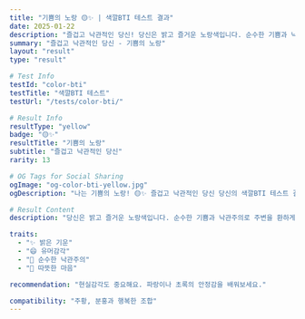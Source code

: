 ```yaml
---
title: "기쁨의 노랑 🟡✨ | 색깔BTI 테스트 결과"
date: 2025-01-22
description: "즐겁고 낙관적인 당신! 당신은 밝고 즐거운 노랑색입니다. 순수한 기쁨과 낙관주의로 주변을 환하게 만들며, 재치 있고 유머러스합니다. 언제나 긍정적이고 희망적이에요...."
summary: "즐겁고 낙관적인 당신 - 기쁨의 노랑"
layout: "result"
type: "result"

# Test Info
testId: "color-bti"
testTitle: "색깔BTI 테스트"
testUrl: "/tests/color-bti/"

# Result Info
resultType: "yellow"
badge: "🟡✨"
resultTitle: "기쁨의 노랑"
subtitle: "즐겁고 낙관적인 당신"
rarity: 13

# OG Tags for Social Sharing
ogImage: "og-color-bti-yellow.jpg"
ogDescription: "나는 기쁨의 노랑! 🟡✨ 즐겁고 낙관적인 당신 당신의 색깔BTI 테스트 결과는?"

# Result Content
description: "당신은 밝고 즐거운 노랑색입니다. 순수한 기쁨과 낙관주의로 주변을 환하게 만들며, 재치 있고 유머러스합니다. 언제나 긍정적이고 희망적이에요."

traits:
  - "✨ 밝은 기운"
  - "😄 유머감각"
  - "🌟 순수한 낙관주의"
  - "💛 따뜻한 마음"

recommendation: "현실감각도 중요해요. 파랑이나 초록의 안정감을 배워보세요."

compatibility: "주황, 분홍과 행복한 조합"
---
```

